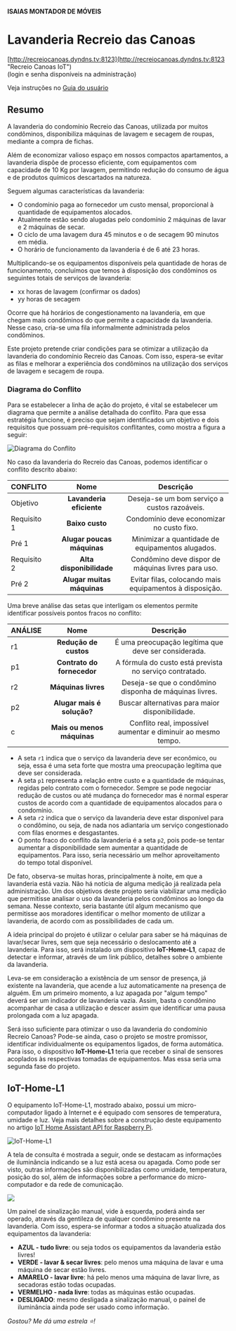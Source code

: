 ﻿#### ISAIAS MONTADOR DE MÓVEIS

# Lavanderia Recreio das Canoas

[http://recreiocanoas.dyndns.tv:8123](http://recreiocanoas.dyndns.tv:8123 "Recreio Canoas IoT")  
(login e senha disponíveis na administração)  

Veja instruções no [Guia do usuário](https://github.com/recreiocanoas/radar/blob/master/2018-11-lavanderia/guia_usuario.md "Guia do Usuário")

## Resumo

A lavanderia do condomínio Recreio das Canoas, utilizada por muitos condôminos, disponibiliza máquinas de lavagem e secagem de roupas, mediante a compra de fichas.

Além de economizar valioso espaço em nossos compactos apartamentos, a  lavanderia dispõe de processo eficiente, com equipamentos com capacidade de 10 Kg por lavagem, permitindo redução do consumo de água e de produtos químicos descartados na natureza.

Seguem algumas características da lavanderia:

- O condomínio paga ao fornecedor um custo mensal, proporcional à quantidade de equipamentos alocados.
- Atualmente estão sendo alugadas pelo condomínio 2 máquinas de lavar e 2 máquinas de secar.
- O ciclo de uma lavagem dura 45 minutos e o de secagem 90 minutos em média.
- O horário de funcionamento da lavanderia é de 6 até 23 horas.

Multiplicando-se os equipamentos disponíveis pela quantidade de horas de funcionamento, concluímos que temos à disposição dos condôminos os seguintes totais de serviços de lavanderia:

- xx horas de lavagem (confirmar os dados)
- yy horas de secagem

Ocorre que há horários de congestionamento na lavanderia, em que chegam mais condôminos do que permite a capacidade  da lavanderia. Nesse caso, cria-se uma fila informalmente administrada pelos condôminos. 

Este projeto pretende criar condições para se otimizar a utilização da lavanderia do condomínio Recreio das Canoas. Com isso, espera-se evitar as filas e melhorar a experiência dos condôminos na utilização dos serviços de lavagem e secagem de roupa.

### Diagrama do Conflito

Para se estabelecer a linha de ação do projeto, é vital se estabelecer um diagrama que permite a análise detalhada do conflito. Para que essa estratégia funcione, é preciso que sejam identificados um objetivo e dois requisitos que possuam pré-requisitos conflitantes, como mostra a figura a seguir:

![Diagrama do Conflito](https://i.imgur.com/HO7bWxJ.png)

No caso da lavanderia do Recreio das Canoas, podemos identificar o conflito descrito abaixo:

| **CONFLITO**     | **Nome**                       | **Descrição**          |  
| :---             |     :---:                      |          :---:         |  
| Objetivo         | **Lavanderia eficiente**       |  Deseja-se um bom serviço a custos razoáveis. |
| Requisito 1      | **Baixo custo**                | Condomínio deve economizar no custo fixo.  |  
| Pré 1            | **Alugar poucas máquinas**     |  Minimizar a quantidade de equipamentos alugados. |  
| Requisito 2      | **Alta disponibilidade**       |  Condômino deve dispor de máquinas livres para uso. |  
| Pré 2            | **Alugar muitas máquinas**     |  Evitar filas, colocando mais equipamentos à disposição. |   

Uma breve análise das setas que interligam os elementos permite identificar possíveis pontos fracos no conflito:
 
| **ANÁLISE**      | **Nome**         | **Descrição**          |  
| :---             |     :---:        |          :---:         |   
| r1               | **Redução de custos** |  É uma preocupação legítima que deve ser considerada.  |
| p1               | **Contrato do fornecedor** |  A fórmula do custo está prevista no serviço contratado. | 
| r2               | **Máquinas livres** |  Deseja-se que o condômino disponha de máquinas livres. | 
| p2               | **Alugar mais é solução?** |  Buscar alternativas para maior disponibilidade. | 
| c                | **Mais ou menos máquinas** |  Conflito real, impossível aumentar e diminuir ao mesmo tempo. | 

- A seta `r1` indica que o serviço da lavanderia deve ser econômico, ou seja, essa é uma seta forte que mostra uma preocupação legítima que deve ser considerada.
- A seta `p1` representa a relação entre custo e a quantidade de máquinas, regidas pelo contrato com o fornecedor. Sempre se pode negociar redução de custos ou até mudança do fornecedor mas é normal esperar custos de acordo com a quantidade de equipamentos alocados para o condomínio.
- A seta `r2` indica que o serviço da lavanderia deve estar disponível para o condômino, ou seja, de nada nos adiantaria um serviço congestionado com filas enormes e desgastantes.
- O ponto fraco do conflito da lavanderia é a seta `p2`, pois pode-se tentar aumentar a disponibilidade sem aumentar a quantidade de equipamentos. Para isso, seria necessário um melhor aproveitamento do tempo total disponível.

De fato, observa-se muitas horas, principalmente à noite, em que a lavanderia está vazia. Não há notícia de alguma medição já realizada pela administração. Um dos objetivos deste projeto seria viabilizar uma medição que permitisse analisar o uso da lavanderia pelos condôminos ao longo da semana. Nesse contexto, seria bastante útil algum mecanismo que permitisse aos moradores identificar o melhor momento de utilizar a lavanderia, de acordo com as  possibilidades de cada um.

A ideia principal do projeto é utilizar o celular para saber se há máquinas de lavar/secar livres, sem que seja necessário o deslocamento até a lavanderia. Para isso, será instalado um dispositivo **IoT-Home-L1**, capaz de detectar e informar, através de um link público, detalhes sobre o ambiente da lavanderia.

Leva-se em consideração a existência de um sensor de presença, já existente na lavanderia, que acende a luz automaticamente na presença de alguém. Em um primeiro momento, a luz apagada por "algum tempo" deverá ser um indicador de lavanderia vazia. Assim, basta o condômino acompanhar de casa a utilização e descer assim que identificar uma pausa prolongada com a luz apagada.

Será isso suficiente para otimizar o uso da lavanderia do condomínio Recreio Canoas? Pode-se ainda, caso o projeto se mostre promissor, identificar individualmente os equipamentos ligados, de forma automática. Para isso, o dispositivo **IoT-Home-L1** teria que receber o sinal de sensores acoplados às respectivas tomadas de equipamentos. Mas essa seria uma segunda fase do projeto.

## IoT-Home-L1

O equipamento IoT-Home-L1, mostrado abaixo, possui um micro-computador ligado à Internet e é equipado com sensores de temperatura, umidade e luz. Veja mais detalhes sobre a construção deste equipamento no artigo [IoT Home Assistant API for Raspberry Pi](https://www.codeproject.com/Articles/1265112/IoT-Home-Assistant-API-for-Raspberry-Pi).

![IoT-Home-L1](https://i.imgur.com/729O3BN.png)

A tela de consulta é mostrada a seguir, onde se destacam as informações de iluminância indicando se a luz está acesa ou apagada. Como pode ser visto, outras informações são disponibilizadas como umidade, temperatura, posição do sol, além de informações sobre a performance do micro-computador e da rede de comunicação.

![](https://i.imgur.com/v8lXhGY.png)

Um painel de sinalização manual, vide à esquerda, poderá ainda ser operado, através da gentileza de qualquer condômino presente na lavanderia. Com isso, espera-se informar a todos a situação atualizada dos equipamentos da lavanderia:

- **AZUL - tudo livre**: ou seja todos os equipamentos da lavanderia estão livres!
- **VERDE - lavar & secar livres**: pelo menos uma máquina de lavar e uma máquina de secar estão livres.
- **AMARELO - lavar livre**: há pelo menos uma máquina de lavar livre, as secadoras estão todas ocupadas.
- **VERMELHO - nada livre**: todas as máquinas estão ocupadas.
- **DESLIGADO**: mesmo desligada a sinalização manual, o painel de iluminância ainda pode ser usado como informação. 

*Gostou? Me dá uma estrela :star:!*


